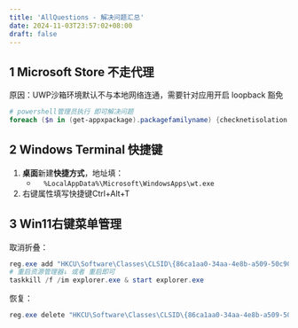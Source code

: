 ```yaml
---
title: 'AllQuestions - 解决问题汇总'
date: 2024-11-03T23:57:02+08:00
draft: false
---
```


## 1 Microsoft Store 不走代理

原因：UWP沙箱环境默认不与本地网络连通，需要针对应用开启 loopback 豁免

```powershell
# powershell管理员执行 即可解决问题
foreach ($n in (get-appxpackage).packagefamilyname) {checknetisolation loopbackexempt -a -n="$n"}
```

## 2 Windows Terminal 快捷键

1. **桌面**新建**快捷方式**，地址填：
   - `	%LocalAppData%\Microsoft\WindowsApps\wt.exe`
2. 右键属性填写快捷键Ctrl+Alt+T

## 3 Win11右键菜单管理

取消折叠：

```powershell
reg.exe add "HKCU\Software\Classes\CLSID\{86ca1aa0-34aa-4e8b-a509-50c905bae2a2}\InprocServer32" /f /ve
# 重启资源管理器↓ 或者 重启即可
taskkill /f /im explorer.exe & start explorer.exe
```

恢复：

```powershell
reg.exe delete "HKCU\Software\Classes\CLSID\{86ca1aa0-34aa-4e8b-a509-50c905bae2a2}\InprocServer32" /va /f
```

